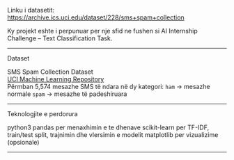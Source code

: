 Linku i datasetit: https://archive.ics.uci.edu/dataset/228/sms+spam+collection



Ky projekt eshte i perpunuar per nje sfid ne fushen si  AI Internship Challenge – Text Classification Task.  


---

 Dataset

SMS Spam Collection Dataset  
[UCI Machine Learning Repository](https://archive.ics.uci.edu/ml/datasets/sms+spam+collection)  
Përmban 5,574 mesazhe SMS të ndara në dy kategori:
`ham` → mesazhe normale
`spam` → mesazhe të padeshiruara

---

Teknologjite e perdorura

python3
pandas per menaxhimin e te dhenave
scikit-learn  per TF-IDF, train/test split, trajnimin dhe vlersimin e modelit
matplotlib per vizualizime (opsionale)

---


